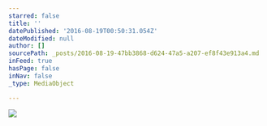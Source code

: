 ```yaml
---
starred: false
title: ''
datePublished: '2016-08-19T00:50:31.054Z'
dateModified: null
author: []
sourcePath: _posts/2016-08-19-47bb3868-d624-47a5-a207-ef8f43e913a4.md
inFeed: true
hasPage: false
inNav: false
_type: MediaObject

---
```

![](https://the-grid-user-content.s3-us-west-2.amazonaws.com/cab0c41b-3af8-40bb-8620-9fc60ae4ec5d.jpg)